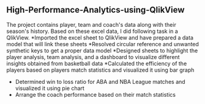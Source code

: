 ## High-Performance-Analytics-using-QlikView

The project contains player, team and coach's data along with their season's history. 
Based on these excel data, I did following task in a QlikView. 
*Imported the excel sheet to QlikView and have prepared a data model that will link these sheets 
*Resolved circular reference and unwanted synthetic keys to get a proper data model
*Designed sheets to highlight the player analysis, team analysis, and a dashboard to visualize different insights obtained from basketball data
*Calculated the efficiency of the players based on players match statistics and visualized it using bar graph
* Determined win to loss ratio for ABA and NBA League matches and visualized it using pie chart
* Arrange the coach performance based on their match statistics
